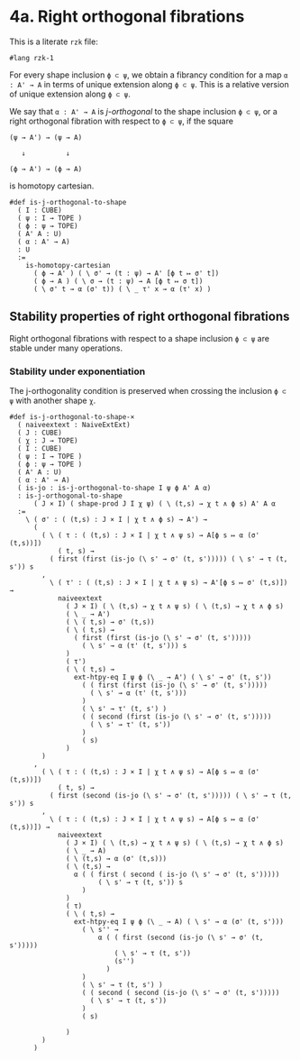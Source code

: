 # 4a. Right orthogonal fibrations

This is a literate `rzk` file:

```rzk
#lang rzk-1
```

For every shape inclusion `ϕ ⊂ ψ`,
we obtain a fibrancy condition for a map `α : A' → A`
in terms of unique extension along `ϕ ⊂ ψ`.
This is a relative version of unique extension along `ϕ ⊂ ψ`.

We say that `α : A' → A` is _j-orthogonal_ to the shape inclusion `ϕ ⊂ ψ`,
or a right orthogonal fibration with respect to `ϕ ⊂ ψ`,
if the square
```
(ψ → A') → (ψ → A)

   ↓          ↓

(ϕ → A') → (ϕ → A)
```
is homotopy cartesian.

```rzk title="BW23, Section 3"
#def is-j-orthogonal-to-shape
  ( I : CUBE)
  ( ψ : I → TOPE )
  ( ϕ : ψ → TOPE)
  ( A' A : U)
  ( α : A' → A)
  : U
  :=
    is-homotopy-cartesian
      ( ϕ → A' ) ( \ σ' → (t : ψ) → A' [ϕ t ↦ σ' t])
      ( ϕ → A ) ( \ σ → (t : ψ) → A [ϕ t ↦ σ t])
      ( \ σ' t → α (σ' t)) ( \ _ τ' x → α (τ' x) )
```

## Stability properties of right orthogonal fibrations

Right orthogonal fibrations with respect to a shape inclusion `ϕ ⊂ ψ`
are stable under many operations.

### Stability under exponentiation

The j-orthogonality condition is preserved when crossing the inclusion `ϕ ⊂ ψ`
with another shape `χ`.

```rzk title="uncurried version of BW23, Corollary 3.16"
#def is-j-orthogonal-to-shape-×
  ( naiveextext : NaiveExtExt)
  ( J : CUBE)
  ( χ : J → TOPE)
  ( I : CUBE)
  ( ψ : I → TOPE )
  ( ϕ : ψ → TOPE )
  ( A' A : U)
  ( α : A' → A)
  ( is-jo : is-j-orthogonal-to-shape I ψ ϕ A' A α)
  : is-j-orthogonal-to-shape
      ( J × I) ( shape-prod J I χ ψ) ( \ (t,s) → χ t ∧ ϕ s) A' A α
  :=
    \ ( σ' : ( (t,s) : J × I | χ t ∧ ϕ s) → A') →
      (
        ( \ ( τ : ( (t,s) : J × I | χ t ∧ ψ s) → A[ϕ s ↦ α (σ' (t,s))])
            ( t, s) →
          ( first (first (is-jo (\ s' → σ' (t, s'))))) ( \ s' → τ (t, s')) s
        ,
          \ ( τ' : ( (t,s) : J × I | χ t ∧ ψ s) → A'[ϕ s ↦ σ' (t,s)]) →
            naiveextext
              ( J × I) ( \ (t,s) → χ t ∧ ψ s) ( \ (t,s) → χ t ∧ ϕ s)
              ( \ _ → A')
              ( \ ( t,s) → σ' (t,s))
              ( \ ( t,s) →
                ( first (first (is-jo (\ s' → σ' (t, s')))))
                  ( \ s' → α (τ' (t, s'))) s
              )
              ( τ')
              ( \ ( t,s) →
                ext-htpy-eq I ψ ϕ (\ _ → A') ( \ s' → σ' (t, s'))
                  ( ( first (first (is-jo (\ s' → σ' (t, s')))))
                    ( \ s' → α (τ' (t, s')))
                  )
                  ( \ s' → τ' (t, s') )
                  ( ( second (first (is-jo (\ s' → σ' (t, s')))))
                    ( \ s' → τ' (t, s'))
                  )
                  ( s)
              )
        )
      ,
        ( \ ( τ : ( (t,s) : J × I | χ t ∧ ψ s) → A[ϕ s ↦ α (σ' (t,s))])
            ( t, s) →
          ( first (second (is-jo (\ s' → σ' (t, s'))))) ( \ s' → τ (t, s')) s
        ,
          \ ( τ : ( (t,s) : J × I | χ t ∧ ψ s) → A[ϕ s ↦ α (σ' (t,s))]) →
            naiveextext
              ( J × I) ( \ (t,s) → χ t ∧ ψ s) ( \ (t,s) → χ t ∧ ϕ s)
              ( \ _ → A)
              ( \ (t,s) → α (σ' (t,s)))
              ( \ (t,s) →
                α ( ( first ( second ( is-jo (\ s' → σ' (t, s')))))
                      ( \ s' → τ (t, s')) s
                  )
              )
              ( τ)
              ( \ ( t,s) →
                ext-htpy-eq I ψ ϕ (\ _ → A) ( \ s' → α (σ' (t, s')))
                  ( \ s'' →
                      α ( ( first (second (is-jo (\ s' → σ' (t, s')))))
                          ( \ s' → τ (t, s'))
                          (s'')
                        )
                  )
                  ( \ s' → τ (t, s') )
                  ( ( second ( second (is-jo (\ s' → σ' (t, s')))))
                    ( \ s' → τ (t, s'))
                  )
                  ( s)

              )
        )
      )
```
